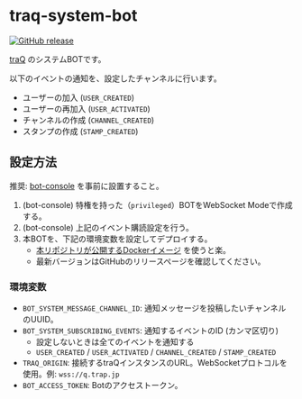 # traq-system-bot

[![GitHub release](https://img.shields.io/github/release/traPtitech/traq-system-bot.svg)](https://github.com/traPtitech/traq-system-bot/releases/)

[traQ](https://github.com/traPtitech/traQ) のシステムBOTです。

以下のイベントの通知を、設定したチャンネルに行います。

- ユーザーの加入 (`USER_CREATED`)
- ユーザーの再加入 (`USER_ACTIVATED`)
- チャンネルの作成 (`CHANNEL_CREATED`)
- スタンプの作成 (`STAMP_CREATED`)

## 設定方法

推奨: [bot-console](https://github.com/traPtitech/traQ-bot-console) を事前に設置すること。

1. (bot-console) 特権を持った（`privileged`）BOTをWebSocket Modeで作成する。
2. (bot-console) 上記のイベント購読設定を行う。
3. 本BOTを、下記の環境変数を設定してデプロイする。
    - [本リポジトリが公開するDockerイメージ](https://github.com/traPtitech/traq-system-bot/pkgs/container/traq-system-bot) を使うと楽。
    - 最新バージョンはGitHubのリリースページを確認してください。

### 環境変数

- `BOT_SYSTEM_MESSAGE_CHANNEL_ID`: 通知メッセージを投稿したいチャンネルのUUID。
- `BOT_SYSTEM_SUBSCRIBING_EVENTS`: 通知するイベントのID (カンマ区切り)
  - 設定しないときは全てのイベントを通知する
  - `USER_CREATED` / `USER_ACTIVATED` / `CHANNEL_CREATED` / `STAMP_CREATED`
- `TRAQ_ORIGIN`: 接続するtraQインスタンスのURL。WebSocketプロトコルを使用。例: `wss://q.trap.jp`
- `BOT_ACCESS_TOKEN`: Botのアクセストークン。
